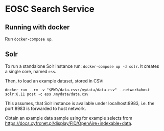 # EOSC Search Service

## Running with docker

Run `docker-compose up`.

## Solr

To run a standalone Solr instance run: `docker-compose up -d solr`.
It creates a single core, named `ess`.

Then, to load an example dataset, stored in CSV:
```
docker run --rm -v "$PWD/data.csv:/mydata/data.csv" --network=host solr:8.11 post -c ess /mydata/data.csv
```
This assumes, that Solr instance is available under localhost:8983, i.e. the port 8983 is forwarded to host network.

Obtain an example data sample using for example selects from https://docs.cyfronet.pl/display/FID/OpenAire+indexable+data.
